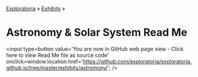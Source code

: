 [Exploratoria]( http://exploratoria.github.io ) &raquo; [Exhibits]( http://exploratoria.github.io/exhibits/ ) &raquo;

Astronomy & Solar System Read Me
====

<span style=display:none; >[You are now in GitHub source code view - click here to view Read Me file as a web page]( http://exploratoria.github.io/exhibits/astronomy/index.html "View file as a web page." ) </span>
<input type=button value='You are now in GitHub web page view - Click here to view Read Me file as source code' onclick=window.location.href='https://github.com/exploratoria/exploratoria.github.io/tree/master/exhibits/astromony/'; />


